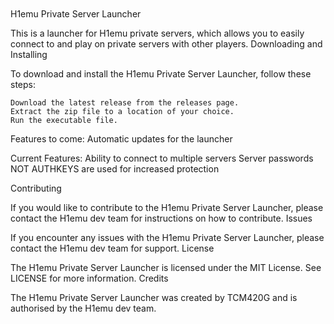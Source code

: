 <h1 dir="auto"><img src="https://i.gyazo.com/5d2322450b17f0692fd7d48014cc70d6.png" alt="" /></h1>


H1emu Private Server Launcher

This is a launcher for H1emu private servers, which allows you to easily connect to and play on private servers with other players.
Downloading and Installing

To download and install the H1emu Private Server Launcher, follow these steps:

    Download the latest release from the releases page.
    Extract the zip file to a location of your choice.
    Run the executable file.

Features to come:
    Automatic updates for the launcher
    
    
Current Features:
    Ability to connect to multiple servers
    Server passwords NOT AUTHKEYS are used for increased protection
    

Contributing

If you would like to contribute to the H1emu Private Server Launcher, please contact the H1emu dev team for instructions on how to contribute.
Issues

If you encounter any issues with the H1emu Private Server Launcher, please contact the H1emu dev team for support.
License

The H1emu Private Server Launcher is licensed under the MIT License. See LICENSE for more information.
Credits

The H1emu Private Server Launcher was created by TCM420G and is authorised by the H1emu dev team.
